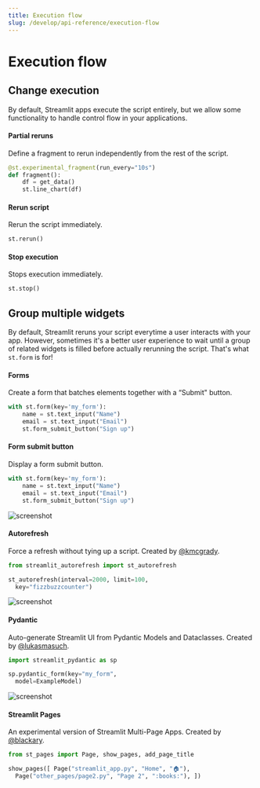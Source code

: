 ```yaml
---
title: Execution flow
slug: /develop/api-reference/execution-flow
---
```


# Execution flow

## Change execution

By default, Streamlit apps execute the script entirely, but we allow some functionality to handle control flow in your applications.

<TileContainer>

<RefCard href="/develop/api-reference/execution-flow/st.fragment">

<h4>Partial reruns</h4>

Define a fragment to rerun independently from the rest of the script.

```python
@st.experimental_fragment(run_every="10s")
def fragment():
    df = get_data()
    st.line_chart(df)
```

</RefCard>

<RefCard href="/develop/api-reference/execution-flow/st.rerun">

<h4>Rerun script</h4>

Rerun the script immediately.

```python
st.rerun()
```

</RefCard>

<RefCard href="/develop/api-reference/execution-flow/st.stop">

<h4>Stop execution</h4>

Stops execution immediately.

```python
st.stop()
```

</RefCard>

</TileContainer>

## Group multiple widgets

By default, Streamlit reruns your script everytime a user interacts with your app.
However, sometimes it's a better user experience to wait until a group of related
widgets is filled before actually rerunning the script. That's what `st.form` is for!

<TileContainer>
<RefCard href="/develop/api-reference/execution-flow/st.form" size="half">

<h4>Forms</h4>

Create a form that batches elements together with a “Submit" button.

```python
with st.form(key='my_form'):
    name = st.text_input("Name")
    email = st.text_input("Email")
    st.form_submit_button("Sign up")
```

</RefCard>

<RefCard href="/develop/api-reference/execution-flow/st.form_submit_button" size="half">

<h4>Form submit button</h4>

Display a form submit button.

```python
with st.form(key='my_form'):
    name = st.text_input("Name")
    email = st.text_input("Email")
    st.form_submit_button("Sign up")
```

</RefCard>

</TileContainer>

<ComponentSlider>

<ComponentCard href="https://github.com/kmcgrady/streamlit-autorefresh">

<Image pure alt="screenshot" src="/images/api/components/autorefresh.jpg" />

<h4>Autorefresh</h4>

Force a refresh without tying up a script. Created by [@kmcgrady](https://github.com/kmcgrady).

```python
from streamlit_autorefresh import st_autorefresh

st_autorefresh(interval=2000, limit=100,
  key="fizzbuzzcounter")
```

</ComponentCard>

<ComponentCard href="https://github.com/lukasmasuch/streamlit-pydantic">

<Image pure alt="screenshot" src="/images/api/components/pydantic.jpg" />

<h4>Pydantic</h4>

Auto-generate Streamlit UI from Pydantic Models and Dataclasses. Created by [@lukasmasuch](https://github.com/lukasmasuch).

```python
import streamlit_pydantic as sp

sp.pydantic_form(key="my_form",
  model=ExampleModel)
```

</ComponentCard>

<ComponentCard href="https://github.com/blackary/st_pages">

<Image pure alt="screenshot" src="/images/api/components/pages.jpg" />

<h4>Streamlit Pages</h4>

An experimental version of Streamlit Multi-Page Apps. Created by [@blackary](https://github.com/blackary).

```python
from st_pages import Page, show_pages, add_page_title

show_pages([ Page("streamlit_app.py", "Home", "🏠"),
  Page("other_pages/page2.py", "Page 2", ":books:"), ])
```

</ComponentCard>

</ComponentSlider>
